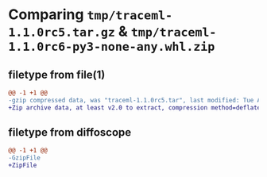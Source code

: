# Comparing `tmp/traceml-1.1.0rc5.tar.gz` & `tmp/traceml-1.1.0rc6-py3-none-any.whl.zip`

## filetype from file(1)

```diff
@@ -1 +1 @@
-gzip compressed data, was "traceml-1.1.0rc5.tar", last modified: Tue Apr 11 15:35:18 2023, max compression
+Zip archive data, at least v2.0 to extract, compression method=deflate
```

## filetype from diffoscope

```diff
@@ -1 +1 @@
-GzipFile
+ZipFile
```

